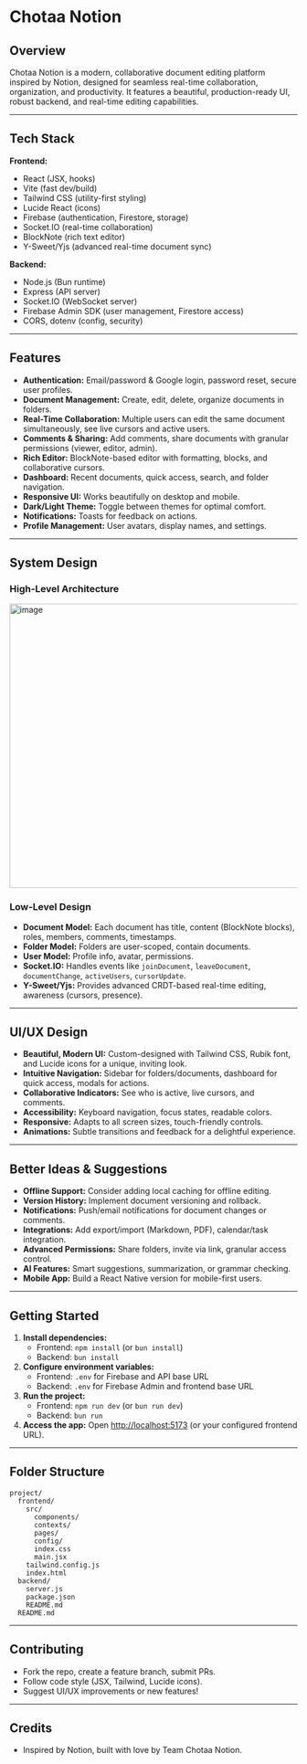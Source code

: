 # Chotaa Notion

## Overview

Chotaa Notion is a modern, collaborative document editing platform inspired by Notion, designed for seamless real-time collaboration, organization, and productivity. It features a beautiful, production-ready UI, robust backend, and real-time editing capabilities.

---

## Tech Stack

**Frontend:**
- React (JSX, hooks)
- Vite (fast dev/build)
- Tailwind CSS (utility-first styling)
- Lucide React (icons)
- Firebase (authentication, Firestore, storage)
- Socket.IO (real-time collaboration)
- BlockNote (rich text editor)
- Y-Sweet/Yjs (advanced real-time document sync)

**Backend:**
- Node.js (Bun runtime)
- Express (API server)
- Socket.IO (WebSocket server)
- Firebase Admin SDK (user management, Firestore access)
- CORS, dotenv (config, security)

---

## Features

- **Authentication:** Email/password & Google login, password reset, secure user profiles.
- **Document Management:** Create, edit, delete, organize documents in folders.
- **Real-Time Collaboration:** Multiple users can edit the same document simultaneously, see live cursors and active users.
- **Comments & Sharing:** Add comments, share documents with granular permissions (viewer, editor, admin).
- **Rich Editor:** BlockNote-based editor with formatting, blocks, and collaborative cursors.
- **Dashboard:** Recent documents, quick access, search, and folder navigation.
- **Responsive UI:** Works beautifully on desktop and mobile.
- **Dark/Light Theme:** Toggle between themes for optimal comfort.
- **Notifications:** Toasts for feedback on actions.
- **Profile Management:** User avatars, display names, and settings.

---

## System Design

### High-Level Architecture

<img width="648" height="498" alt="image" src="https://github.com/user-attachments/assets/b5489035-5469-438d-b92f-d73e4b328c35" />


### Low-Level Design

- **Document Model:** Each document has title, content (BlockNote blocks), roles, members, comments, timestamps.
- **Folder Model:** Folders are user-scoped, contain documents.
- **User Model:** Profile info, avatar, permissions.
- **Socket.IO:** Handles events like `joinDocument`, `leaveDocument`, `documentChange`, `activeUsers`, `cursorUpdate`.
- **Y-Sweet/Yjs:** Provides advanced CRDT-based real-time editing, awareness (cursors, presence).

---

## UI/UX Design

- **Beautiful, Modern UI:** Custom-designed with Tailwind CSS, Rubik font, and Lucide icons for a unique, inviting look.
- **Intuitive Navigation:** Sidebar for folders/documents, dashboard for quick access, modals for actions.
- **Collaborative Indicators:** See who is active, live cursors, and comments.
- **Accessibility:** Keyboard navigation, focus states, readable colors.
- **Responsive:** Adapts to all screen sizes, touch-friendly controls.
- **Animations:** Subtle transitions and feedback for a delightful experience.

---

## Better Ideas & Suggestions

- **Offline Support:** Consider adding local caching for offline editing.
- **Version History:** Implement document versioning and rollback.
- **Notifications:** Push/email notifications for document changes or comments.
- **Integrations:** Add export/import (Markdown, PDF), calendar/task integration.
- **Advanced Permissions:** Share folders, invite via link, granular access control.
- **AI Features:** Smart suggestions, summarization, or grammar checking.
- **Mobile App:** Build a React Native version for mobile-first users.

---

## Getting Started

1. **Install dependencies:**
   - Frontend: `npm install` (or `bun install`)
   - Backend: `bun install`
2. **Configure environment variables:**
   - Frontend: `.env` for Firebase and API base URL
   - Backend: `.env` for Firebase Admin and frontend base URL
3. **Run the project:**
   - Frontend: `npm run dev` (or `bun run dev`)
   - Backend: `bun run`
4. **Access the app:** Open [http://localhost:5173](http://localhost:5173) (or your configured frontend URL).

---

## Folder Structure

```
project/
  frontend/
    src/
      components/
      contexts/
      pages/
      config/
      index.css
      main.jsx
    tailwind.config.js
    index.html
  backend/
    server.js
    package.json
    README.md
  README.md
```

---

## Contributing

- Fork the repo, create a feature branch, submit PRs.
- Follow code style (JSX, Tailwind, Lucide icons).
- Suggest UI/UX improvements or new features!

---


## Credits

- Inspired by Notion, built with love by Team Chotaa Notion.
